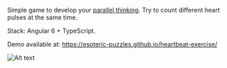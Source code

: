 Simple game to develop your [parallel thinking](https://en.wikipedia.org/wiki/Parallel_thinking). Try to count different heart pulses at the same time.

Stack: Angular 6 + TypeScript. 
 
Demo available at:
https://esoteric-puzzles.github.io/heartbeat-exercise/

![Alt text](https://www.dropbox.com/s/4kfyt7tuy80zwig/hearts.gif?raw=1 "Webcam bot")

